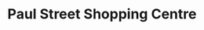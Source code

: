 ---
title: "Paul Street Shopping Centre"
url: /cork/paul-street-shopping-centre/
shop: Einkaufszentrum
---